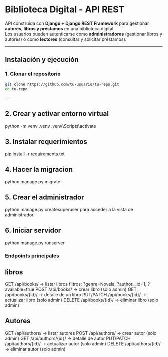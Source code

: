 # Biblioteca Digital - API REST

API construida con **Django + Django REST Framework** para gestionar **autores, libros y préstamos** en una biblioteca digital.  
Los usuarios pueden autenticarse como **administradores** (gestionar libros y autores) o como **lectores** (consultar y solicitar préstamos).

---

## Instalación y ejecución

### 1. Clonar el repositorio
```bash
git clone https://github.com/tu-usuario/tu-repo.git
cd tu-repo

---
```
## 2. Crear y activar entorno virtual 
python -m venv .venv
.venv\Scripts\activate     
## 3. Instalar requerimientos
pip install -r requirements.txt
## 4. Hacer la migracion
python manage.py migrate
## 5. Crear el administrador
python manage.py createsuperuser para acceder a la vista de administrador 
## 6. Iniciar servidor
python manage.py runserver

### Endpoints principales
## libros 
GET /api/books/ → listar libros
filtros: ?genre=Novela, ?author__id=1, ?available=true
POST /api/books/ → crear libro (solo admin)
GET /api/books/{id}/ → detalle de un libro
PUT/PATCH /api/books/{id}/ → actualizar libro (solo admin)
DELETE /api/books/{id}/ → eliminar libro (solo admin)
## Autores
GET /api/authors/ → listar autores
POST /api/authors/ → crear autor (solo admin)
GET /api/authors/{id}/ → detalle de autor
PUT/PATCH /api/authors/{id}/ → actualizar autor (solo admin)
DELETE /api/authors/{id}/ → eliminar autor (solo admin)


